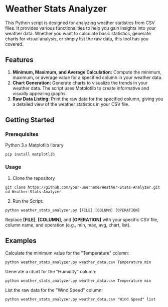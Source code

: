 # Weather Stats Analyzer
This Python script is designed for analyzing weather statistics from CSV files. It provides various functionalities to help you gain insights into your weather data. Whether you want to calculate basic statistics, generate charts for visual analysis, or simply list the raw data, this tool has you covered.
## Features
1. **Minimum, Maximum, and Average Calculation:**
  Compute the minimum, maximum, or average value for a specified column in your weather data.
2. **Chart Generation:**
Generate charts to visualize the trends in your weather data. The script uses Matplotlib to create informative and visually appealing graphs.
3. **Raw Data Listing:**
Print the raw data for the specified column, giving you a detailed view of the weather statistics in your CSV file.
## Getting Started 
### Prerequisites
Python 3.x
Matplotlib library 
```
pip install matplotlib
```
### Usage
1. Clone the repository 
```
git clone https://github.com/your-username/Weather-Stats-Analyzer.git
cd Weather-Stats-Analyzer
```
2. Run the Script:
```
python weather_stats_analyzer.py [FILE] [COLUMN] [OPERATION]
```
Replace **[FILE]**, **[COLUMN]**, and **[OPERATION]** with your specific CSV file, column name, and operation (e.g., min, max, avg, chart, list).
## Examples
Calculate the minimum value for the "Temperature" column:
```
python weather_stats_analyzer.py weather_data.csv Temperature min
```
Generate a chart for the "Humidity" column:
```
python weather_stats_analyzer.py weather_data.csv Temperature min
```
List the raw data for the "Wind Speed" column:
```
python weather_stats_analyzer.py weather_data.csv "Wind Speed" list
```

